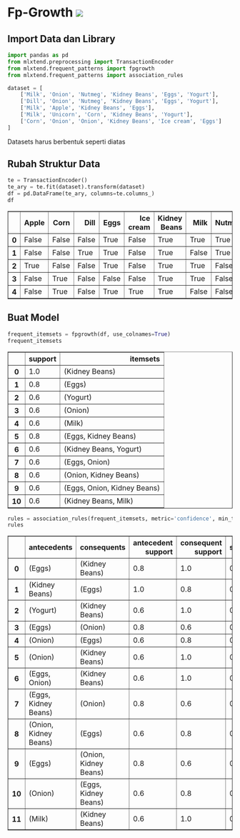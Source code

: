 # Fp-Growth <img src="https://img.shields.io/badge/python%20-%2314354C.svg?&style=for-the-badge&logo=python&logoColor=white"/>

## Import Data dan Library


```python
import pandas as pd
from mlxtend.preprocessing import TransactionEncoder
from mlxtend.frequent_patterns import fpgrowth
from mlxtend.frequent_patterns import association_rules

dataset = [
    ['Milk', 'Onion', 'Nutmeg', 'Kidney Beans', 'Eggs', 'Yogurt'],
    ['Dill', 'Onion', 'Nutmeg', 'Kidney Beans', 'Eggs', 'Yogurt'],
    ['Milk', 'Apple', 'Kidney Beans', 'Eggs'],
    ['Milk', 'Unicorn', 'Corn', 'Kidney Beans', 'Yogurt'],
    ['Corn', 'Onion', 'Onion', 'Kidney Beans', 'Ice cream', 'Eggs']
]
```

Datasets harus berbentuk seperti diatas

## Rubah Struktur Data


```python
te = TransactionEncoder()
te_ary = te.fit(dataset).transform(dataset)
df = pd.DataFrame(te_ary, columns=te.columns_)
df
```




<div>
<table border="1" class="dataframe">
  <thead>
    <tr style="text-align: right;">
      <th></th>
      <th>Apple</th>
      <th>Corn</th>
      <th>Dill</th>
      <th>Eggs</th>
      <th>Ice cream</th>
      <th>Kidney Beans</th>
      <th>Milk</th>
      <th>Nutmeg</th>
      <th>Onion</th>
      <th>Unicorn</th>
      <th>Yogurt</th>
    </tr>
  </thead>
  <tbody>
    <tr>
      <th>0</th>
      <td>False</td>
      <td>False</td>
      <td>False</td>
      <td>True</td>
      <td>False</td>
      <td>True</td>
      <td>True</td>
      <td>True</td>
      <td>True</td>
      <td>False</td>
      <td>True</td>
    </tr>
    <tr>
      <th>1</th>
      <td>False</td>
      <td>False</td>
      <td>True</td>
      <td>True</td>
      <td>False</td>
      <td>True</td>
      <td>False</td>
      <td>True</td>
      <td>True</td>
      <td>False</td>
      <td>True</td>
    </tr>
    <tr>
      <th>2</th>
      <td>True</td>
      <td>False</td>
      <td>False</td>
      <td>True</td>
      <td>False</td>
      <td>True</td>
      <td>True</td>
      <td>False</td>
      <td>False</td>
      <td>False</td>
      <td>False</td>
    </tr>
    <tr>
      <th>3</th>
      <td>False</td>
      <td>True</td>
      <td>False</td>
      <td>False</td>
      <td>False</td>
      <td>True</td>
      <td>True</td>
      <td>False</td>
      <td>False</td>
      <td>True</td>
      <td>True</td>
    </tr>
    <tr>
      <th>4</th>
      <td>False</td>
      <td>True</td>
      <td>False</td>
      <td>True</td>
      <td>True</td>
      <td>True</td>
      <td>False</td>
      <td>False</td>
      <td>True</td>
      <td>False</td>
      <td>False</td>
    </tr>
  </tbody>
</table>
</div>



## Buat Model


```python
frequent_itemsets = fpgrowth(df, use_colnames=True)
frequent_itemsets
```




<div>
<table border="1" class="dataframe">
  <thead>
    <tr style="text-align: right;">
      <th></th>
      <th>support</th>
      <th>itemsets</th>
    </tr>
  </thead>
  <tbody>
    <tr>
      <th>0</th>
      <td>1.0</td>
      <td>(Kidney Beans)</td>
    </tr>
    <tr>
      <th>1</th>
      <td>0.8</td>
      <td>(Eggs)</td>
    </tr>
    <tr>
      <th>2</th>
      <td>0.6</td>
      <td>(Yogurt)</td>
    </tr>
    <tr>
      <th>3</th>
      <td>0.6</td>
      <td>(Onion)</td>
    </tr>
    <tr>
      <th>4</th>
      <td>0.6</td>
      <td>(Milk)</td>
    </tr>
    <tr>
      <th>5</th>
      <td>0.8</td>
      <td>(Eggs, Kidney Beans)</td>
    </tr>
    <tr>
      <th>6</th>
      <td>0.6</td>
      <td>(Kidney Beans, Yogurt)</td>
    </tr>
    <tr>
      <th>7</th>
      <td>0.6</td>
      <td>(Eggs, Onion)</td>
    </tr>
    <tr>
      <th>8</th>
      <td>0.6</td>
      <td>(Onion, Kidney Beans)</td>
    </tr>
    <tr>
      <th>9</th>
      <td>0.6</td>
      <td>(Eggs, Onion, Kidney Beans)</td>
    </tr>
    <tr>
      <th>10</th>
      <td>0.6</td>
      <td>(Kidney Beans, Milk)</td>
    </tr>
  </tbody>
</table>
</div>




```python
rules = association_rules(frequent_itemsets, metric='confidence', min_threshold=0.7)
rules
```




<div>
<table border="1" class="dataframe">
  <thead>
    <tr style="text-align: right;">
      <th></th>
      <th>antecedents</th>
      <th>consequents</th>
      <th>antecedent support</th>
      <th>consequent support</th>
      <th>support</th>
      <th>confidence</th>
      <th>lift</th>
      <th>leverage</th>
      <th>conviction</th>
    </tr>
  </thead>
  <tbody>
    <tr>
      <th>0</th>
      <td>(Eggs)</td>
      <td>(Kidney Beans)</td>
      <td>0.8</td>
      <td>1.0</td>
      <td>0.8</td>
      <td>1.00</td>
      <td>1.00</td>
      <td>0.00</td>
      <td>inf</td>
    </tr>
    <tr>
      <th>1</th>
      <td>(Kidney Beans)</td>
      <td>(Eggs)</td>
      <td>1.0</td>
      <td>0.8</td>
      <td>0.8</td>
      <td>0.80</td>
      <td>1.00</td>
      <td>0.00</td>
      <td>1.0</td>
    </tr>
    <tr>
      <th>2</th>
      <td>(Yogurt)</td>
      <td>(Kidney Beans)</td>
      <td>0.6</td>
      <td>1.0</td>
      <td>0.6</td>
      <td>1.00</td>
      <td>1.00</td>
      <td>0.00</td>
      <td>inf</td>
    </tr>
    <tr>
      <th>3</th>
      <td>(Eggs)</td>
      <td>(Onion)</td>
      <td>0.8</td>
      <td>0.6</td>
      <td>0.6</td>
      <td>0.75</td>
      <td>1.25</td>
      <td>0.12</td>
      <td>1.6</td>
    </tr>
    <tr>
      <th>4</th>
      <td>(Onion)</td>
      <td>(Eggs)</td>
      <td>0.6</td>
      <td>0.8</td>
      <td>0.6</td>
      <td>1.00</td>
      <td>1.25</td>
      <td>0.12</td>
      <td>inf</td>
    </tr>
    <tr>
      <th>5</th>
      <td>(Onion)</td>
      <td>(Kidney Beans)</td>
      <td>0.6</td>
      <td>1.0</td>
      <td>0.6</td>
      <td>1.00</td>
      <td>1.00</td>
      <td>0.00</td>
      <td>inf</td>
    </tr>
    <tr>
      <th>6</th>
      <td>(Eggs, Onion)</td>
      <td>(Kidney Beans)</td>
      <td>0.6</td>
      <td>1.0</td>
      <td>0.6</td>
      <td>1.00</td>
      <td>1.00</td>
      <td>0.00</td>
      <td>inf</td>
    </tr>
    <tr>
      <th>7</th>
      <td>(Eggs, Kidney Beans)</td>
      <td>(Onion)</td>
      <td>0.8</td>
      <td>0.6</td>
      <td>0.6</td>
      <td>0.75</td>
      <td>1.25</td>
      <td>0.12</td>
      <td>1.6</td>
    </tr>
    <tr>
      <th>8</th>
      <td>(Onion, Kidney Beans)</td>
      <td>(Eggs)</td>
      <td>0.6</td>
      <td>0.8</td>
      <td>0.6</td>
      <td>1.00</td>
      <td>1.25</td>
      <td>0.12</td>
      <td>inf</td>
    </tr>
    <tr>
      <th>9</th>
      <td>(Eggs)</td>
      <td>(Onion, Kidney Beans)</td>
      <td>0.8</td>
      <td>0.6</td>
      <td>0.6</td>
      <td>0.75</td>
      <td>1.25</td>
      <td>0.12</td>
      <td>1.6</td>
    </tr>
    <tr>
      <th>10</th>
      <td>(Onion)</td>
      <td>(Eggs, Kidney Beans)</td>
      <td>0.6</td>
      <td>0.8</td>
      <td>0.6</td>
      <td>1.00</td>
      <td>1.25</td>
      <td>0.12</td>
      <td>inf</td>
    </tr>
    <tr>
      <th>11</th>
      <td>(Milk)</td>
      <td>(Kidney Beans)</td>
      <td>0.6</td>
      <td>1.0</td>
      <td>0.6</td>
      <td>1.00</td>
      <td>1.00</td>
      <td>0.00</td>
      <td>inf</td>
    </tr>
  </tbody>
</table>
</div>


